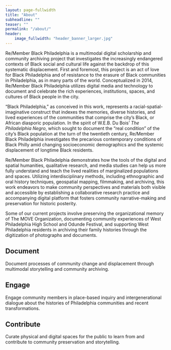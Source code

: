 ```yaml
---
layout: page-fullwidth
title: "About"
subheadline: ""
teaser: ""
permalink: "/about/"
header:
    image_fullwidth: "header_banner_larger.jpg"
---
```

<p>Re/Member Black Philadelphia is a multimodal digital scholarship and community archiving project that investigates the increasingly endangered contexts of Black social and cultural life against the backdrop of this systematic displacement. First and foremost, this project is an act of love for Black Philadelphia and of resistance to the erasure of Black communities in Philadelphia, as in many parts of the world. Conceptualized in 2014, Re/Member Black Philadelphia utilizes digital media and technology to document and celebrate the rich experiences, institutions, spaces, and cultures of Black people in the city.</p>

<p>“Black Philadelphia,” as conceived in this work, represents a racial-spatial-imaginative construct that indexes the memories, diverse histories, and lived experiences of the communities that comprise the city’s Black, or African diasporic population. In the spirit of W.E.B. Du Bois’ <em>The Philadelphia Negro</em>, which sought to document the “real condition” of the city’s Black population at the turn of the twentieth century, Re/Member Black Philadelphia investigates the precarious contemporary conditions of Black Philly amid changing socioeconomic demographics and the systemic displacement of longtime Black residents.</p>

<p>Re/Member Black Philadelphia demonstrates how the tools of the digital and spatial humanities, qualitative research, and media studies can help us more fully understand and teach the lived realities of marginalized populations and spaces. Utilizing interdisciplinary methods, including ethnographic and oral history techniques, geospatial mapping, filmmaking, and archiving, this work endeavors to make community perspectives and materials both visible and accessible by establishing a collaborative research practice and accompanying digital platform that fosters community narrative-making and preservation for historic posterity.</p>

<p>Some of our current projects involve preserving the organizational memory of The MOVE Organization, documenting community experiences of West Philadelphia High School and Odunde Festival, and supporting West Philadelphia residents in archiving their family histories through the digitization of photographs and documents.</p>

<h2>Document</h2>
<p>Document processes of community change and displacement through multimodal storytelling and community archiving.</p>

<h2>Engage</h2>
<p>Engage community members in place-based inquiry and intergenerational dialogue about the histories of Philadelphia communities and recent transformations.</p>

<h2>Contribute</h2>
<p>Curate physical and digital spaces for the public to learn from and contribute to community preservation and storytelling.</p>